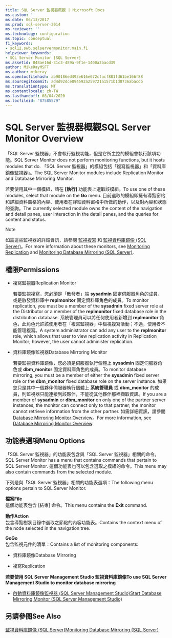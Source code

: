 ```yaml
---
title: SQL Server 監視器概觀 | Microsoft Docs
ms.custom: ''
ms.date: 06/13/2017
ms.prod: sql-server-2014
ms.reviewer: ''
ms.technology: configuration
ms.topic: conceptual
f1_keywords:
- sql12.swb.sqlservermonitor.main.f1
helpviewer_keywords:
- SQL Server Monitor [SQL Server]
ms.assetid: 048ae16d-31c3-489a-9f1e-1400a3bacd39
author: MikeRayMSFT
ms.author: mikeray
ms.openlocfilehash: ab90186ed493e616e672cfacf881fd61be166f88
ms.sourcegitcommit: ad4d92dce894592a259721a1571b1d8736abacdb
ms.translationtype: MT
ms.contentlocale: zh-TW
ms.lasthandoff: 08/04/2020
ms.locfileid: "87585579"
---
```

# <a name="sql-server-monitor-overview"></a><span data-ttu-id="c8303-102">SQL Server 監視器概觀</span><span class="sxs-lookup"><span data-stu-id="c8303-102">SQL Server Monitor Overview</span></span>
  <span data-ttu-id="c8303-103">「SQL Server 監視器」不會執行監視功能，但是它所主控的模組會執行該項功能。</span><span class="sxs-lookup"><span data-stu-id="c8303-103">SQL Server Monitor does not perform monitoring functions, but it hosts modules that do.</span></span> <span data-ttu-id="c8303-104">「SQL Server 監視器」的模組包括「複寫監視器」和「資料庫鏡像監視器」。</span><span class="sxs-lookup"><span data-stu-id="c8303-104">The SQL Server Monitor modules include Replication Monitor and Database Mirroring Monitor.</span></span>  
  
 <span data-ttu-id="c8303-105">若要使用其中一個模組，請在 **[執行]** 功能表上選取該模組。</span><span class="sxs-lookup"><span data-stu-id="c8303-105">To use one of these modules, select that module on the **Go** menu.</span></span> <span data-ttu-id="c8303-106">目前選取的模組即擁有導覽窗格和詳細資料窗格的內容、使用者在詳細資料窗格中所做的動作，以及對內容和狀態的查詢。</span><span class="sxs-lookup"><span data-stu-id="c8303-106">The currently selected module owns the content of the navigation and detail panes, user interaction in the detail panes, and the queries for content and status.</span></span>  
  
> [!NOTE]  
>  <span data-ttu-id="c8303-107">如需這些監視器的詳細資訊，請參閱 [監視複寫](../../relational-databases/replication/monitoring-replication.md) 和 [監視資料庫鏡像 &#40;SQL Server&#41;](../database-mirroring/database-mirroring-sql-server.md)。</span><span class="sxs-lookup"><span data-stu-id="c8303-107">For more information about these monitors, see [Monitoring Replication](../../relational-databases/replication/monitoring-replication.md) and [Monitoring Database Mirroring &#40;SQL Server&#41;](../database-mirroring/database-mirroring-sql-server.md).</span></span>  
  
## <a name="permissions"></a><span data-ttu-id="c8303-108">權限</span><span class="sxs-lookup"><span data-stu-id="c8303-108">Permissions</span></span>  
  
-   <span data-ttu-id="c8303-109">複寫監視器</span><span class="sxs-lookup"><span data-stu-id="c8303-109">Replication Monitor</span></span>  
  
     <span data-ttu-id="c8303-110">若要監視複寫，您必須是「散發者」端 **sysadmin** 固定伺服器角色的成員，或是散發資料庫中 **replmonitor** 固定資料庫角色的成員。</span><span class="sxs-lookup"><span data-stu-id="c8303-110">To monitor replication, you must be a member of the **sysadmin** fixed server role at the Distributor or a member of the **replmonitor** fixed database role in the distribution database.</span></span> <span data-ttu-id="c8303-111">系統管理員可以將任何使用者新增到 **replmonitor** 角色，此角色允許該使用者在「複寫監視器」中檢視複寫活動；不過，使用者不能管理複寫。</span><span class="sxs-lookup"><span data-stu-id="c8303-111">A system administrator can add any user to the **replmonitor** role, which allows that user to view replication activity in Replication Monitor; however, the user cannot administer replication.</span></span>  
  
-   <span data-ttu-id="c8303-112">資料庫鏡像監視器</span><span class="sxs-lookup"><span data-stu-id="c8303-112">Database Mirroring Monitor</span></span>  
  
     <span data-ttu-id="c8303-113">若要監視資料庫鏡像，您必須是伺服器執行個體上 **sysadmin** 固定伺服器角色或 **dbm_monitor** 固定資料庫角色的成員。</span><span class="sxs-lookup"><span data-stu-id="c8303-113">To monitor database mirroring, you must be a member of either the **sysadmin** fixed server role or the **dbm_monitor** fixed database role on the server instance.</span></span> <span data-ttu-id="c8303-114">如果您只是其中一個夥伴伺服器執行個體上 **系統管理員** 或 **dbm_monitor** 的成員，則監視器只能連接到該夥伴，不能從其他夥伴那裡擷取資訊。</span><span class="sxs-lookup"><span data-stu-id="c8303-114">If you are a member of **sysadmin** or **dbm_monitor** on only one of the partner server instances, the monitor can connect only to that partner; the monitor cannot retrieve information from the other partner.</span></span> <span data-ttu-id="c8303-115">如需詳細資訊，請參閱 [Database Mirroring Monitor Overview](../database-mirroring/database-mirroring-monitor-overview.md)。</span><span class="sxs-lookup"><span data-stu-id="c8303-115">For more information, see [Database Mirroring Monitor Overview](../database-mirroring/database-mirroring-monitor-overview.md).</span></span>  
  
## <a name="menu-options"></a><span data-ttu-id="c8303-116">功能表選項</span><span class="sxs-lookup"><span data-stu-id="c8303-116">Menu Options</span></span>  
 <span data-ttu-id="c8303-117">「SQL Server 監視器」的功能表包含與「SQL Server 監視器」相關的命令。</span><span class="sxs-lookup"><span data-stu-id="c8303-117">SQL Server Monitor has a menu that contains commands that pertain to SQL Server Monitor.</span></span> <span data-ttu-id="c8303-118">這個功能表也可以包含選取之模組的命令。</span><span class="sxs-lookup"><span data-stu-id="c8303-118">This menu may also contain commands from the selected module.</span></span>  
  
 <span data-ttu-id="c8303-119">下列是與「SQL Server 監視器」相關的功能表選項：</span><span class="sxs-lookup"><span data-stu-id="c8303-119">The following menu options pertain to SQL Server Monitor.</span></span>  
  
 <span data-ttu-id="c8303-120">**檔案**</span><span class="sxs-lookup"><span data-stu-id="c8303-120">**File**</span></span>  
 <span data-ttu-id="c8303-121">這個功能表包含 [結束] 命令。</span><span class="sxs-lookup"><span data-stu-id="c8303-121">This menu contains the **Exit** command.</span></span>  
  
 <span data-ttu-id="c8303-122">**動作**</span><span class="sxs-lookup"><span data-stu-id="c8303-122">**Action**</span></span>  
 <span data-ttu-id="c8303-123">包含導覽樹狀目錄中選取之節點的內容功能表。</span><span class="sxs-lookup"><span data-stu-id="c8303-123">Contains the context menu of the node selected in the navigation tree.</span></span>  
  
 <span data-ttu-id="c8303-124">**Go**</span><span class="sxs-lookup"><span data-stu-id="c8303-124">**Go**</span></span>  
 <span data-ttu-id="c8303-125">包含監視元件的清單：</span><span class="sxs-lookup"><span data-stu-id="c8303-125">Contains a list of monitoring components:</span></span>  
  
-   <span data-ttu-id="c8303-126">資料庫鏡像</span><span class="sxs-lookup"><span data-stu-id="c8303-126">Database Mirroring</span></span>  
  
-   <span data-ttu-id="c8303-127">複寫</span><span class="sxs-lookup"><span data-stu-id="c8303-127">Replication</span></span>  
  
 <span data-ttu-id="c8303-128">**若要使用 SQL Server Management Studio 監視資料庫鏡像**</span><span class="sxs-lookup"><span data-stu-id="c8303-128">**To use SQL Server Management Studio to monitor database mirroring**</span></span>  
  
-   [<span data-ttu-id="c8303-129">啟動資料庫鏡像監視器 &#40;SQL Server Management Studio&#41;</span><span class="sxs-lookup"><span data-stu-id="c8303-129">Start Database Mirroring Monitor &#40;SQL Server Management Studio&#41;</span></span>](../database-mirroring/start-database-mirroring-monitor-sql-server-management-studio.md)  
  
## <a name="see-also"></a><span data-ttu-id="c8303-130">另請參閱</span><span class="sxs-lookup"><span data-stu-id="c8303-130">See Also</span></span>  
 [<span data-ttu-id="c8303-131">監視資料庫鏡像 &#40;SQL Server&#41;</span><span class="sxs-lookup"><span data-stu-id="c8303-131">Monitoring Database Mirroring &#40;SQL Server&#41;</span></span>](../database-mirroring/database-mirroring-sql-server.md)  
  
  
